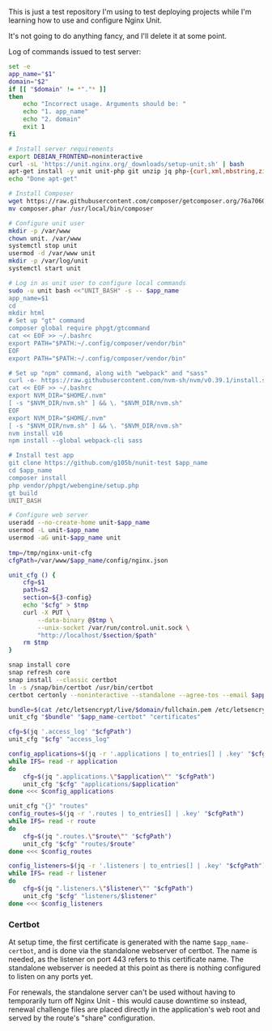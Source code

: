 This is just a test repository I'm using to test deploying projects while I'm learning how to use and configure Nginx Unit.

It's not going to do anything fancy, and I'll delete it at some point.

Log of commands issued to test server:

```bash
set -e
app_name="$1"
domain="$2"
if [[ "$domain" != *"."* ]]
then
	echo "Incorrect usage. Arguments should be: "
	echo "1. app_name"
	echo "2. domain"
	exit 1
fi

# Install server requirements
export DEBIAN_FRONTEND=noninteractive
curl -sL 'https://unit.nginx.org/_downloads/setup-unit.sh' | bash
apt-get install -y unit unit-php git unzip jq php-{curl,xml,mbstring,zip}
echo "Done apt-get"

# Install Composer
wget https://raw.githubusercontent.com/composer/getcomposer.org/76a7060ccb93902cd7576b67264ad91c8a2700e2/web/installer -O - -q | php -- --quiet
mv composer.phar /usr/local/bin/composer

# Configure unit user
mkdir -p /var/www
chown unit. /var/www
systemctl stop unit
usermod -d /var/www unit
mkdir -p /var/log/unit
systemctl start unit

# Log in as unit user to configure local commands
sudo -u unit bash <<"UNIT_BASH" -s -- $app_name
app_name=$1
cd
mkdir html
# Set up "gt" command
composer global require phpgt/gtcommand
cat << EOF >> ~/.bashrc
export PATH="$PATH:~/.config/composer/vendor/bin"
EOF
export PATH="$PATH:~/.config/composer/vendor/bin"

# Set up "npm" command, along with "webpack" and "sass"
curl -o- https://raw.githubusercontent.com/nvm-sh/nvm/v0.39.1/install.sh | bash
cat << EOF >> ~/.bashrc
export NVM_DIR="$HOME/.nvm"
[ -s "$NVM_DIR/nvm.sh" ] && \. "$NVM_DIR/nvm.sh"
EOF
export NVM_DIR="$HOME/.nvm"
[ -s "$NVM_DIR/nvm.sh" ] && \. "$NVM_DIR/nvm.sh"
nvm install v16
npm install --global webpack-cli sass

# Install test app
git clone https://github.com/g105b/nunit-test $app_name
cd $app_name
composer install
php vendor/phpgt/webengine/setup.php
gt build
UNIT_BASH

# Configure web server
useradd --no-create-home unit-$app_name
usermod -L unit-$app_name
usermod -aG unit-$app_name unit
 
tmp=/tmp/nginx-unit-cfg
cfgPath=/var/www/$app_name/config/nginx.json

unit_cfg () {
	cfg=$1
	path=$2
	section=${3-config}
	echo "$cfg" > $tmp
	curl -X PUT \
		--data-binary @$tmp \
		--unix-socket /var/run/control.unit.sock \
		"http://localhost/$section/$path"
	rm $tmp
}

snap install core
snap refresh core
snap install --classic certbot
ln -s /snap/bin/certbot /usr/bin/certbot
certbot certonly --noninteractive --standalone --agree-tos --email $app_name.g105b.com.certbot@g105b.com -d $domain

bundle=$(cat /etc/letsencrypt/live/$domain/fullchain.pem /etc/letsencrypt/live/$domain/privkey.pem)
unit_cfg "$bundle" "$app_name-certbot" "certificates"

cfg=$(jq '.access_log' "$cfgPath")
unit_cfg "$cfg" "access_log"

config_applications=$(jq -r '.applications | to_entries[] | .key' "$cfgPath")
while IFS= read -r application
do
	cfg=$(jq ".applications.\"$application\"" "$cfgPath")
	unit_cfg "$cfg" "applications/$application"
done <<< $config_applications

unit_cfg "{}" "routes"
config_routes=$(jq -r '.routes | to_entries[] | .key' "$cfgPath")
while IFS= read -r route
do
	cfg=$(jq ".routes.\"$route\"" "$cfgPath")
	unit_cfg "$cfg" "routes/$route"
done <<< $config_routes

config_listeners=$(jq -r '.listeners | to_entries[] | .key' "$cfgPath")
while IFS= read -r listener
do
	cfg=$(jq ".listeners.\"$listener\"" "$cfgPath")
	unit_cfg "$cfg" "listeners/$listener"
done <<< $config_listeners
```

### Certbot

At setup time, the first certificate is generated with the name `$app_name-certbot`, and is done via the standalone webserver of certbot. The name is needed, as the listener on port 443 refers to this certificate name. The standalone webserver is needed at this point as there is nothing configured to listen on any ports yet.

For renewals, the standalone server can't be used without having to temporarily turn off Nginx Unit - this would cause downtime so instead, renewal challenge files are placed directly in the application's web root and served by the route's "share" configuration.
